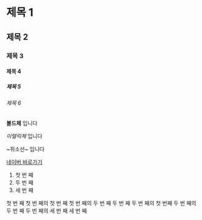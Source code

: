 # 제목 1

## 제목 2

### 제목 3

#### 제목 4

##### 제목 5

###### 제목 6  

**볼드체** 입니다

*이텔릭체* 입니다

~취소선~ 입니다  

[네이버 바로가기](https://www.naver.com)

1. 첫 번 째
2. 두 번 째
3. 세 번 째

첫 번 째
    첫 번 째의 첫 번 째
    첫 번 째의 두 번 째
두 번 째
    두 번 째의 첫 번째
    두 번 째의 두 번 째
    두 번 째의 세 번 째
세 번 째

